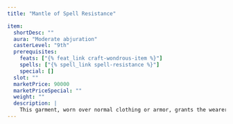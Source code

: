 ```yaml
---
title: "Mantle of Spell Resistance"

item:
  shortDesc: ""
  aura: "Moderate abjuration"
  casterLevel: "9th"
  prerequisites:
    feats: ["{% feat_link craft-wondrous-item %}"]
    spells: ["{% spell_link spell-resistance %}"]
    special: []
  slot: ""
  marketPrice: 90000
  marketPriceSpecial: ""
  weight: ""
  description: |
    This garment, worn over normal clothing or armor, grants the wearer spell resistance 21.
---
```

